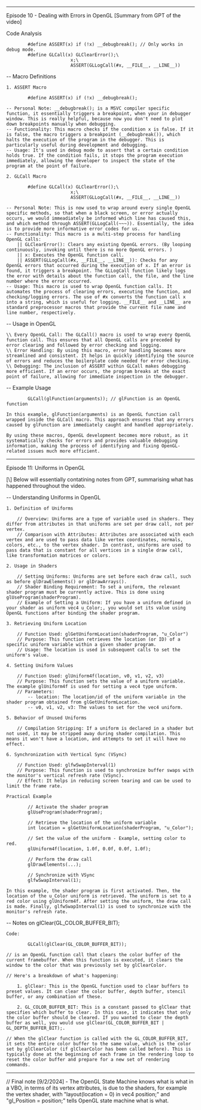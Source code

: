 -------------------------------------------------------------------------------------

Episode 10 - Dealing with Errors in OpenGL [Summary from GPT of the video]

Code Analysis

            #define ASSERT(x) if (!x) __debugbreak(); // Only works in debug mode. 
            #define GLCall(x) GLClearError();\
                            x;\
                            ASSERT(GLLogCall(#x, __FILE__, __LINE__))

-- Macro Definitions

    1. ASSERT Macro

            #define ASSERT(x) if (!x) __debugbreak();

    -- Personal Note: __debugbreak(); is a MSVC compiler specific function, it essentially triggers a breakpoint, when your in debugger window. This is really helpful, because now you don't need to plot down breakpoints manually when debugging. 
    -- Functionality: This macro checks if the condition x is false. If it is false, the macro triggers a breakpoint (__debugbreak()), which halts the execution of the program in the debugger. This is particularly useful during development and debugging.
    -- Usage: It's used in debug mode to assert that a certain condition holds true. If the condition fails, it stops the program execution immediately, allowing the developer to inspect the state of the program at the point of failure.
    
    2. GLCall Macro

            #define GLCall(x) GLClearError();\
                            x;\
                            ASSERT(GLLogCall(#x, __FILE__, __LINE__))

    -- Personal Note: This is now used to wrap around every single OpenGL specific methods, so that when a black screen, or error actually occurs, we would immeadiately be informed which line has caused this, and which method through ASSERT(GLLogCall(~~~)). Essentially, the idea is to provide more informative error codes for us.
    -- Functionality: This macro is a multi-step process for handling OpenGL calls:
        || GLClearError(): Clears any existing OpenGL errors. (By looping continuously, invoking until there is no more OpenGL errors. )
        || x: Executes the OpenGL function call.
        || ASSERT(GLLogCall(#x, __FILE__, __LINE__)): Checks for any OpenGL errors that occurred during the execution of x. If an error is found, it triggers a breakpoint. The GLLogCall function likely logs the error with details about the function call, the file, and the line number where the error occurred.
    -- Usage: This macro is used to wrap OpenGL function calls. It automates the process of clearing errors, executing the function, and checking/logging errors. The use of #x converts the function call x into a string, which is useful for logging. __FILE__ and __LINE__ are standard preprocessor macros that provide the current file name and line number, respectively.

-- Usage in OpenGL

    \\ Every OpenGL Call: The GLCall() macro is used to wrap every OpenGL function call. This ensures that all OpenGL calls are preceded by error clearing and followed by error checking and logging.
    \\ Error Handling: By using this macro, error handling becomes more streamlined and consistent. It helps in quickly identifying the source of errors and reduces the boilerplate code needed for error checking.
    \\ Debugging: The inclusion of ASSERT within GLCall makes debugging more efficient. If an error occurs, the program breaks at the exact point of failure, allowing for immediate inspection in the debugger.

-- Example Usage

            GLCall(glFunction(arguments)); // glFunction is an OpenGL function

    In this example, glFunction(arguments) is an OpenGL function call wrapped inside the GLCall macro. This approach ensures that any errors caused by glFunction are immediately caught and handled appropriately.

    By using these macros, OpenGL development becomes more robust, as it systematically checks for errors and provides valuable debugging information, making the process of identifying and fixing OpenGL-related issues much more efficient.

-------------------------------------------------------------------------------------

Episode 11: Uniforms in OpenGL

[\\] Below will essentially contatining notes from GPT, summarising what has happened throughout the video. 

-- Understanding Uniforms in OpenGL
    
    1. Definition of Uniforms

        // Overview: Uniforms are a type of variable used in shaders. They differ from attributes in that uniforms are set per draw call, not per vertex.
        // Comparison with Attributes: Attributes are associated with each vertex and are used to pass data like vertex coordinates, normals, colors, etc., to the vertex shader. In contrast, uniforms are used to pass data that is constant for all vertices in a single draw call, like transformation matrices or colors.
    
    2. Usage in Shaders

        // Setting Uniforms: Uniforms are set before each draw call, such as before glDrawElements() or glDrawArrays().
        // Shader Binding Requirement: To set a uniform, the relevant shader program must be currently active. This is done using glUseProgram(shaderProgram).
        // Example of Setting a Uniform: If you have a uniform defined in your shader as uniform vec4 u_Color;, you would set its value using OpenGL functions after binding the shader program.

    3. Retrieving Uniform Location

        // Function Used: glGetUniformLocation(shaderProgram, "u_Color")
        // Purpose: This function retrieves the location (or ID) of a specific uniform variable within a given shader program.
        // Usage: The location is used in subsequent calls to set the uniform's value.
    
    4. Setting Uniform Values

        // Function Used: glUniform4f(location, v0, v1, v2, v3)
        // Purpose: This function sets the value of a uniform variable. The example glUniform4f is used for setting a vec4 type uniform.
        // Parameters:
            -- location: The location/id of the uniform variable in the shader program obtained from glGetUniformLocation.
            -- v0, v1, v2, v3: The values to set for the vec4 uniform.
    
    5. Behavior of Unused Uniforms

        // Compilation Stripping: If a uniform is declared in a shader but not used, it may be stripped away during shader compilation. This means it won't have a location, and attempts to set it will have no effect.

    6. Synchronization with Vertical Sync (VSync)

        // Function Used: glfwSwapInterval(1)
        // Purpose: This function is used to synchronize buffer swaps with the monitor's vertical refresh rate (VSync).
        // Effect: It helps in reducing screen tearing and can be used to limit the frame rate.

    Practical Example

            // Activate the shader program
            glUseProgram(shaderProgram);

            // Retrieve the location of the uniform variable
            int location = glGetUniformLocation(shaderProgram, "u_Color");

            // Set the value of the uniform - Example, setting color to red. 
            glUniform4f(location, 1.0f, 0.0f, 0.0f, 1.0f); 

            // Perform the draw call
            glDrawElements(...);

            // Synchronize with VSync
            glfwSwapInterval(1);

    In this example, the shader program is first activated. Then, the location of the u_Color uniform is retrieved. The uniform is set to a red color using glUniform4f. After setting the uniform, the draw call is made. Finally, glfwSwapInterval(1) is used to synchronize with the monitor's refresh rate.


-- Notes on glClear(GL_COLOR_BUFFER_BIT);

    Code:

            GLCall(glClear(GL_COLOR_BUFFER_BIT));

    // is an OpenGL function call that clears the color buffer of the current framebuffer. When this function is executed, it clears the window to the color that was previously set by glClearColor.

    // Here's a breakdown of what's happening:

        1. glClear: This is the OpenGL function used to clear buffers to preset values. It can clear the color buffer, depth buffer, stencil buffer, or any combination of these.

        2. GL_COLOR_BUFFER_BIT: This is a constant passed to glClear that specifies which buffer to clear. In this case, it indicates that only the color buffer should be cleared. If you wanted to clear the depth buffer as well, you would use glClear(GL_COLOR_BUFFER_BIT | GL_DEPTH_BUFFER_BIT);.

    // When the glClear function is called with the GL_COLOR_BUFFER_BIT, it sets the entire color buffer to the same value, which is the color set by glClearColor (if glClearColor has been called before). This is typically done at the beginning of each frame in the rendering loop to reset the color buffer and prepare for a new set of rendering commands.
-------------------------------------------------------------------------------------

// Final note [9/2/2024] - The OpenGL State Machine knows what is what in a VBO, in terms of its vertex attributes, is due to the shaders, for example the vertex shader, with "layout(location = 0) in vec4 position;" and "gl_Position = position;" tells OpenGL state machine what is what. 